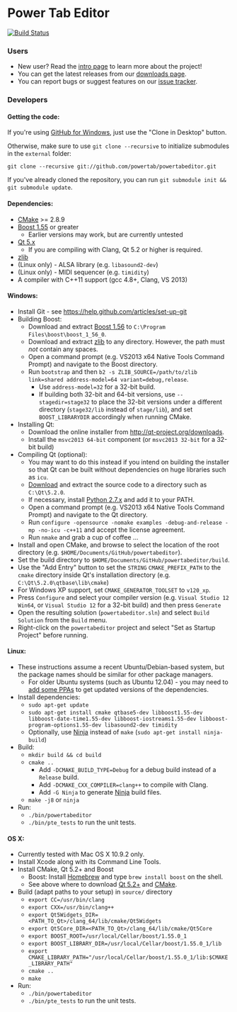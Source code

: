 # Power Tab Editor

[![Build Status](https://travis-ci.org/powertab/powertabeditor.svg?branch=master)](https://travis-ci.org/powertab/powertabeditor)

### Users
* New user? Read the [intro page](https://github.com/powertab/powertabeditor/wiki/Power-Tab-Editor-2.0,-Here-at-last!) to learn more about the project!
* You can get the latest releases from our [downloads page](https://github.com/powertab/powertabeditor/releases).
* You can report bugs or suggest features on our [issue tracker](https://github.com/powertab/powertabeditor/issues).

### Developers
#### Getting the code:

If you're using [GitHub for Windows](https://windows.github.com/), just use the "Clone in Desktop" button.

Otherwise, make sure to use `git clone --recursive` to initialize submodules in the `external` folder:

`git clone --recursive git://github.com/powertab/powertabeditor.git`

If you've already cloned the repository, you can run `git submodule init && git submodule update`.

#### Dependencies:
* [CMake](http://www.cmake.org/) >= 2.8.9
* [Boost 1.55](http://www.boost.org/) or greater
  * Earlier versions may work, but are currently untested
* [Qt 5.x](http://qt-project.org/)
  * If you are compiling with Clang, Qt 5.2 or higher is required.
* [zlib](http://www.zlib.net/)
* (Linux only) - ALSA library (e.g. `libasound2-dev`)
* (Linux only) - MIDI sequencer (e.g. `timidity`)
* A compiler with C++11 support (gcc 4.8+, Clang, VS 2013)

#### Windows:
* Install Git - see https://help.github.com/articles/set-up-git
* Building Boost:
  * Download and extract [Boost 1.56](http://www.boost.org/users/history/version_1_56_0.html) to `C:\Program Files\boost\boost_1_56_0`.
  * Download and extract [zlib](http://www.zlib.net/) to any directory. However, the path must *not* contain any spaces.
  * Open a command prompt (e.g. VS2013 x64 Native Tools Command Prompt) and navigate to the Boost directory.
  * Run `bootstrap` and then `b2 -s ZLIB_SOURCE=/path/to/zlib link=shared address-model=64 variant=debug,release`.
    * Use `address-model=32` for a 32-bit build.
    * If building both 32-bit and 64-bit versions, use `--stagedir=stage32` to place the 32-bit versions under a different directory (`stage32/lib` instead of `stage/lib`), and set `BOOST_LIBRARYDIR` accordingly when running CMake.
* Installing Qt:
  * Download the online installer from http://qt-project.org/downloads.
  * Install the `msvc2013 64-bit` component (or `msvc2013 32-bit` for a 32-bit build)
* Compiling Qt (optional):
  * You may want to do this instead if you intend on building the installer so that Qt can be built without dependencies on huge libraries such as `icu`.
  * [Download](http://qt-project.org/downloads) and extract the source code to a directory such as `C:\Qt\5.2.0`.
  * If necessary, install [Python 2.7.x](https://www.python.org/downloads/) and add it to your PATH.
  * Open a command prompt (e.g. VS2013 x64 Native Tools Command Prompt) and navigate to the Qt directory.
  * Run `configure -opensource -nomake examples -debug-and-release -mp -no-icu -c++11` and accept the license agreement.
  * Run `nmake` and grab a cup of coffee ...
* Install and open CMake, and browse to select the location of the root directory (e.g. `$HOME/Documents/GitHub/powertabeditor`).
* Set the build directory to `$HOME/Documents/GitHub/powertabeditor/build`.
* Use the "Add Entry" button to set the `STRING` `CMAKE_PREFIX_PATH` to the `cmake` directory inside Qt's installation directory (e.g. `C:\Qt\5.2.0\qtbase\lib\cmake`)
* For Windows XP support, set `CMAKE_GENERATOR_TOOLSET` to `v120_xp`.
* Press `Configure` and select your compiler version (e.g. `Visual Studio 12 Win64`, or `Visual Studio 12` for a 32-bit build) and then press `Generate`
* Open the resulting solution (`powertabeditor.sln`) and select `Build Solution` from the `Build` menu.
* Right-click on the `powertabeditor` project and select "Set as Startup Project" before running.

#### Linux:
* These instructions assume a recent Ubuntu/Debian-based system, but the package names should be similar for other package managers.
  * For older Ubuntu systems (such as Ubuntu 12.04) - you may need to [add some PPAs](https://github.com/powertab/powertabeditor/blob/master/.travis.yml) to get updated versions of the dependencies.
* Install dependencies:
  * `sudo apt-get update`
  * `sudo apt-get install cmake qtbase5-dev libboost1.55-dev libboost-date-time1.55-dev libboost-iostreams1.55-dev libboost-program-options1.55-dev libasound2-dev timidity`
  * Optionally, use [Ninja](http://martine.github.io/ninja/) instead of `make` (`sudo apt-get install ninja-build`)
* Build:
  * `mkdir build && cd build`
  * `cmake ..`
    * Add `-DCMAKE_BUILD_TYPE=Debug` for a debug build instead of a `Release` build.
    * Add `-DCMAKE_CXX_COMPILER=clang++` to compile with Clang.
    * Add `-G Ninja` to generate [Ninja](http://martine.github.io/ninja/) build files.
  * `make -j8` or `ninja`
* Run:
  * `./bin/powertabeditor`
  * `./bin/pte_tests` to run the unit tests.

#### OS X:
* Currently tested with Mac OS X 10.9.2 only.
* Install Xcode along with its Command Line Tools.
* Install CMake, Qt 5.2+ and Boost
  * Boost: Install [Homebrew](http://brew.sh/) and type `brew install boost` on the shell.
  * See above where to download [Qt 5.2+](http://qt-project.org/) and [CMake](http://www.cmake.org/).
* Build (adapt paths to your setup) in `source/` directory
  * `export CC=/usr/bin/clang`
  * `export CXX=/usr/bin/clang++`
  * `export Qt5Widgets_DIR=<PATH_TO_Qt>/clang_64/lib/cmake/Qt5Widgets`
  * `export Qt5Core_DIR=<PATH_TO_Qt>/clang_64/lib/cmake/Qt5Core`
  * `export BOOST_ROOT=/usr/local/Cellar/boost/1.55.0_1`
  * `export BOOST_LIBRARY_DIR=/usr/local/Cellar/boost/1.55.0_1/lib`
  * `export CMAKE_LIBRARY_PATH="/usr/local/Cellar/boost/1.55.0_1/lib:$CMAKE_LIBRARY_PATH"` 
  * `cmake ..`
  * `make`
* Run:
  * `./bin/powertabeditor`
  * `./bin/pte_tests` to run the unit tests.
  
